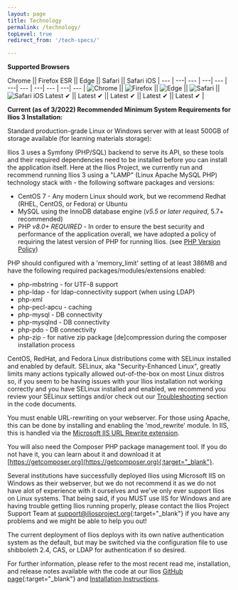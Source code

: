 ```yaml
---
layout: page
title: Technology
permalink: /technology/
topLevel: true
redirect_from: '/tech-specs/'

---
```


__Supported Browsers__

Chrome || Firefox ESR || Edge || Safari || Safari iOS |
--- | ---| --- | ---| --- | ---| --- | ---| --- | ---| --- |
![Chrome](https://cdnjs.cloudflare.com/ajax/libs/browser-logos/42.6.0/chrome/chrome_48x48.png) || ![Firefox](https://cdnjs.cloudflare.com/ajax/libs/browser-logos/42.6.0/firefox/firefox_48x48.png) || ![Edge](https://cdnjs.cloudflare.com/ajax/libs/browser-logos/42.6.0/edge/edge_48x48.png) || ![Safari](https://cdnjs.cloudflare.com/ajax/libs/browser-logos/42.6.0/safari/safari_48x48.png) || ![Safari iOS](https://cdnjs.cloudflare.com/ajax/libs/browser-logos/42.6.0/safari-ios/safari-ios_48x48.png)
Latest ✔ || Latest ✔ || Latest ✔ || Latest ✔ || Latest ✔ |


__Current (as of 3/2022) Recommended Minimum System Requirements for Ilios 3 Installation:__

Standard production-grade Linux or Windows server with at least 500GB of storage available (for learning materials storage):

Ilios 3 uses a Symfony (PHP/SQL) backend to serve its API, so these tools and their required dependencies need to be installed before you can install the application itself. Here at the Ilios Project, we currently run and recommend running Ilios 3 using a "LAMP" (Linux Apache MySQL PHP) technology stack with - the following software packages and versions:

- CentOS 7 - Any modern Linux should work, but we recommend Redhat (RHEL, CentOS, or Fedora) or Ubuntu
- MySQL using the InnoDB database engine (*v5.5 or later required*, 5.7+ recommended)
- PHP *v8.0+ REQUIRED* - In order to ensure the best security and performance of the application overall, we have adopted a policy of requiring the latest version of PHP for running Ilios. (see [PHP Version Policy](https://github.com/ilios/ilios/blob/master/docs/ilios_php_version_policy.md))

PHP should configured with a 'memory_limit' setting of at least 386MB and have the following required packages/modules/extensions enabled:

- php-mbstring - for UTF-8 support
- php-ldap - for ldap-connectivity support (when using LDAP)
- php-xml
- php-pecl-apcu - caching
- php-mysql - DB connectivity
- php-mysqlnd - DB connectivity
- php-pdo - DB connectivity
- php-zip - for native zip package [de]compression during the composer installation process

CentOS, RedHat, and Fedora Linux distributions come with SELinux installed and enabled by default. SELinux, aka "Security-Enhanced Linux", greatly limits many actions typically allowed out-of-the-box on most Linux distros so, if you seem to be having issues with your Ilios installation not working correctly and you have SELinux installed and enabled, we recommend you review your SELinux settings and/or check out our [Troubleshooting](https://github.com/ilios/ilios/blob/master/docs/install.md#troubleshooting) section in the code documents.

You must enable URL-rewriting on your webserver. For those using Apache, this can be done by installing and enabling the 'mod_rewrite' module. In IIS, this is handled via the [Microsoft IIS URL Rewrite extension](https://www.iis.net/downloads/microsoft/url-rewrite).

You will also need the Composer PHP package management tool. If you do not have it, you can learn about it and download it at [https://getcomposer.org](https://getcomposer.org){:target="_blank"}.

 Several institutions have successfully deployed Ilios using Microsoft IIS on Windows as their webserver, but we do not recommend it as we do not have alot of experience with it ourselves and we've only ever support Ilios on Linux systems. That being said, if you MUST use IIS for Windows and are having trouble getting Ilios running properly, please contact the Ilios Project Support Team at [support@iliosproject.org](mailto:support@iliosproject.org){:target="_blank"} if you have any problems and we might be able to help you out!

The current deployment of Ilios deploys with its own native authentication system as the default, but may be switched via the configuration file to use shibboleth 2.4, CAS, or LDAP for authentication if so desired.

For further information, please refer to the most recent read me, installation, and release notes available with the code at our Ilios [GitHub page](https://github.com/ilios/ilios){:target="_blank"} and [Installation Instructions](https://github.com/ilios/ilios/blob/master/docs/install.md).
